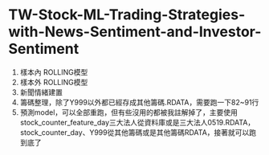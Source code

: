 # TW-Stock-ML-Trading-Strategies-with-News-Sentiment-and-Investor-Sentiment
1. 樣本內 ROLLING模型
2. 樣本外 ROLLING模型
3. 新聞情緒建置
4. 籌碼整理，除了Y999以外都已經存成其他籌碼.RDATA，需要跑一下82~91行
5. 預測model，可以全部重跑，但有些沒用的都被我註解掉了，主要使用stock_counter_feature_day三大法人從資料庫或是三大法人0519.RDATA，stock_counter_day、Y999從其他籌碼或是其他籌碼RDATA，接著就可以跑到底了
